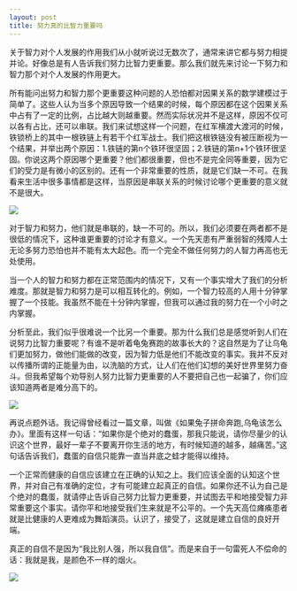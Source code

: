```yaml
---
layout: post
title: 努力真的比智力重要吗
---
```


关于智力对个人发展的作用我们从小就听说过无数次了，通常来讲它都与努力相提并论。好像总是有人告诉我们努力比智力更重要。那么我们就先来讨论一下努力和智力那个对个人发展的作用更大。

所有能问出努力和智力那个更重要这种问题的人恐怕都对因果关系的数学建模过于简单了。这些人认为当多个原因导致一个结果的时候，每个原因都在这个因果关系中占有了一定的比例，占比越大则越重要。然而实际状况并不是这样，原因不仅可以各有占比，还可以串联。我们来试想这样一个问题，在红军横渡大渡河的时候，铁锁桥上的其中一根铁链上有若干个红军战士。我们把这根铁链没有被压断视为一个结果，并举出两个原因：1.铁链的第n个铁环很坚固；2.铁链的第n+1个铁环很坚固。你说这两个原因哪个更重要？他们都很重要，但也不是完全同等重要，因为它们的受力是有微小的区别的。还有一个非常重要的性质，就是它们缺一不可。在我看来生活中很多事情都是这样，当原因是串联关系的时候讨论哪个更重要的意义就不是很大。

<div class="row">
<div class="col-lg-12">
      <div class="thumbnail">
          <img src="{{site.img}}/iq1.jpg">
      </div>
</div>
</div>

对于智力和努力，他们就是串联的，缺一不可的。所以，我们必须要在两者都不是很低的情况下，这种谁更重要的讨论才有意义。一个先天患有严重弱智的残障人士无论多努力恐怕也并不能有太大起色。而一个完全不做任何努力的人智力再高也无处使用。

当一个人的智力和努力都在正常范围内的情况下，又有一个事实增大了我们的分析难度。那就是智力和努力是可以相互转化的。例如，一个智力较高的人用十分钟掌握了一个技能。我虽然不能在十分钟内掌握，但我可以通过我的努力在一个小时之内掌握。

分析至此，我们似乎很难说一个比另一个重要。那为什么我们总是感觉听到人们在说努力比智力重要呢？有谁不是听着龟兔赛跑的故事长大的？这自然是为了让乌龟们更加努力，做他们能做的改变，因为智力低是他们不能改变的事实。我并不反对以传播所谓的正能量为由，以洗脑的方式，让人们在他们幻想的美好世界里努力奋斗。但我希望每个劝导别人努力比智力更重要的人不要把自己也一起骗了，你们应该知道两者是难分高下的。

<div class="row">
<div class="col-lg-12">
      <div class="thumbnail">
          <img src="{{site.img}}/iq2.jpg">
      </div>
</div>
</div>

再说点题外话。我记得曾经看过一篇文章，叫做《如果兔子拼命奔跑,乌龟该怎么办》。里面有这样一句话：“如果你是个绝对的蠢蛋，那我只能说，请你尽量少的认识这个世界，最好一辈子不要离开你生活的地方，有时候知道的越多，越痛苦。”这句话告诉我们，蠢蛋的自信只能靠一直当井底之蛙才能得以维持。

一个正常而健康的自信应该建立在正确的认知之上。我们应该全面的认知这个世界，并对自己有准确的定位，才有可能建立起真正的自信。如果你还不认为自己是个绝对的蠢蛋，就请停止告诉自己努力比智力更重要，并试图去平和地接受智力非常重要这个事实。请你平和地接受我们生来就是不公平的。一个先天高位瘫痪患者就是比健康的人更难成为舞蹈演员。认识了，接受了，这就是建立自信的良好开端。

真正的自信不是因为“我比别人强，所以我自信”。而是来自于一句雷死人不偿命的话：我就是我，是颜色不一样的烟火。

<div class="row">
<div class="col-lg-12">
      <div class="thumbnail">
          <img src="{{site.img}}/iq3.jpg">
      </div>
</div>
</div>

